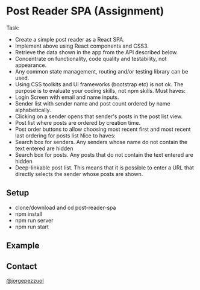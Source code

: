 # Post Reader SPA (Assignment)

Task:
* Create a simple post reader as a React SPA.
* Implement above using React components and CSS3.
* Retrieve the data shown in the app from the API described below.
* Concentrate on functionality, code quality and testability, not appearance.
* Any common state management, routing and/or testing library can be used.
* Using CSS toolkits and UI frameworks (bootstrap etc) is not ok. The purpose is to evaluate your coding skills, not npm skills.
Must haves:
* Login Screen with email and name inputs.
* Sender list with sender name and post count ordered by name alphabetically.
* Clicking on a sender opens that sender's posts in the post list view.
* Post list where posts are ordered by creation time.
* Post order buttons to allow choosing most recent first and most recent last ordering for posts list
Nice to haves:
* Search box for senders. Any senders whose name do not contain the text entered are hidden
* Search box for posts. Any posts that do not contain the text entered are hidden
* Deep-linkable post list. This means that it is possible to enter a URL that directly selects the sender whose posts are shown.

## Setup
* clone/download and cd post-reader-spa
* npm install
* npm run server
* npm run start

## Example


## Contact
[@jorgepezzuol](https://www.linkedin.com/in/jorge-pezzuol/)
